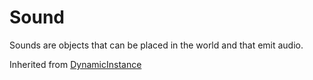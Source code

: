 # Sound
Sounds are objects that can be placed in the world and that emit audio.

Inherited from [DynamicInstance](../DynamicInstance)
